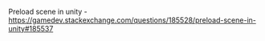 Preload scene in unity - https://gamedev.stackexchange.com/questions/185528/preload-scene-in-unity#185537
